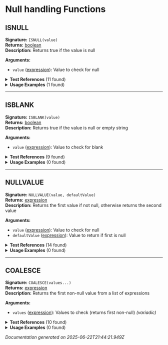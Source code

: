 # Null handling Functions


## ISNULL

**Signature:** `ISNULL(value)`  
**Returns:** [boolean](../types.md#boolean)  
**Description:** Returns true if the value is null

**Arguments:**
- `value` ([expression](../types.md#expression)): Value to check for null


<details>
<summary><strong>Test References</strong> (11 found)</summary>

- **if-function.test.js** (1 reference)
  - [Line 72](/tests/if-function.test.js#L72): `const result = evaluateFormula('IF(ISNULL(revenue), "No revenue", "Has revenue")', testContext);`

- **logical-operators-functions.test.js** (2 references)
  - [Line 97](/tests/logical-operators-functions.test.js#L97): `const result = evaluateFormula('AND(ISNULL(revenue), ISBLANK(note))', testContext);`
  - [Line 102](/tests/logical-operators-functions.test.js#L102): `const result = evaluateFormula('OR(ISNULL(revenue), revenue > 1000)', testContext);`

- **multi-level-relationships.test.js** (1 reference)
  - [Line 129](/tests/multi-level-relationships.test.js#L129): `const result = evaluateFormula('IF(ISNULL(merchant_rel.main_rep_rel.user_rel.status), "No Status", merchant_rel.main_rep_rel.user_rel.status)', multiLevelContext);`

- **null-handling.test.js** (7 references)
  - [Line 3](/tests/null-handling.test.js#L3): `* Tests for ISNULL(), NULLVALUE(), ISBLANK() functions and NULL literal`
  - [Line 12](/tests/null-handling.test.js#L12): `const result = evaluateFormula('ISNULL(note)', testContext);`
  - [Line 17](/tests/null-handling.test.js#L17): `const result = evaluateFormula('ISNULL(NULL)', testContext);`
  - [Line 53](/tests/null-handling.test.js#L53): `const result = evaluateFormula('IF(ISNULL(note), "No note", note)', testContext);`
  - [Line 71](/tests/null-handling.test.js#L71): `() => evaluateFormula('ISNULL()', testContext),`
  - [Line 79](/tests/null-handling.test.js#L79): `() => evaluateFormula('ISNULL(note, amount)', testContext),`
  - [Line 119](/tests/null-handling.test.js#L119): `const result = evaluateFormula('ISNULL("hello")', testContext);`
</details>

<details>
<summary><strong>Usage Examples</strong> (1 found)</summary>

- **examples/table/submission/null_safety_check.formula** (1 reference)
  - [Line 1](/examples/table/submission/null_safety_check.formula#L1): `IF(ISNULL(merchant_rel.business_name), "NO MERCHANT", merchant_rel.business_name) & " | Amount: " & IF(ISNULL(amount), "N/A", STRING(amount)) & " | Reps: " & STRING(IF(ISNULL(COUNT_AGG(rep_links_submission, id)), 0, COUNT_AGG(rep_links_submission, id)))`
</details>

---

## ISBLANK

**Signature:** `ISBLANK(value)`  
**Returns:** [boolean](../types.md#boolean)  
**Description:** Returns true if the value is null or empty string

**Arguments:**
- `value` ([expression](../types.md#expression)): Value to check for blank


<details>
<summary><strong>Test References</strong> (9 found)</summary>

- **logical-operators-functions.test.js** (1 reference)
  - [Line 97](/tests/logical-operators-functions.test.js#L97): `const result = evaluateFormula('AND(ISNULL(revenue), ISBLANK(note))', testContext);`

- **null-handling.test.js** (8 references)
  - [Line 3](/tests/null-handling.test.js#L3): `* Tests for ISNULL(), NULLVALUE(), ISBLANK() functions and NULL literal`
  - [Line 32](/tests/null-handling.test.js#L32): `const result = evaluateFormula('ISBLANK(note)', testContext);`
  - [Line 37](/tests/null-handling.test.js#L37): `const result = evaluateFormula('ISBLANK(NULL)', testContext);`
  - [Line 103](/tests/null-handling.test.js#L103): `() => evaluateFormula('ISBLANK()', testContext),`
  - [Line 111](/tests/null-handling.test.js#L111): `() => evaluateFormula('ISBLANK(note, amount)', testContext),`
  - [Line 137](/tests/null-handling.test.js#L137): `const result = evaluateFormula('ISBLANK("test")', testContext);`
  - [Line 149](/tests/null-handling.test.js#L149): `const result = evaluateFormula('IF(ISBLANK(revenue), NULLVALUE(cost, 0), revenue)', testContext);`
  - [Line 164](/tests/null-handling.test.js#L164): `const result = evaluateFormula('STRING(NULLVALUE(revenue, 0)) & " (empty: " & STRING(ISBLANK(revenue)) & ")"', testContext);`
</details>

<details>
<summary><strong>Usage Examples</strong> (0 found)</summary>

No usage examples found for this function.
</details>

---

## NULLVALUE

**Signature:** `NULLVALUE(value, defaultValue)`  
**Returns:** [expression](../types.md#expression)  
**Description:** Returns the first value if not null, otherwise returns the second value

**Arguments:**
- `value` ([expression](../types.md#expression)): Value to check for null
- `defaultValue` ([expression](../types.md#expression)): Value to return if first is null


<details>
<summary><strong>Test References</strong> (14 found)</summary>

- **null-handling.test.js** (14 references)
  - [Line 3](/tests/null-handling.test.js#L3): `* Tests for ISNULL(), NULLVALUE(), ISBLANK() functions and NULL literal`
  - [Line 22](/tests/null-handling.test.js#L22): `const result = evaluateFormula('NULLVALUE(note, "No note")', testContext);`
  - [Line 27](/tests/null-handling.test.js#L27): `const result = evaluateFormula('NULLVALUE(NULL, "Default")', testContext);`
  - [Line 48](/tests/null-handling.test.js#L48): `const result = evaluateFormula('NULLVALUE(note, "Empty") & " - " & STRING(amount)', testContext);`
  - [Line 58](/tests/null-handling.test.js#L58): `const result = evaluateFormula('NULLVALUE(amount, 0) + 100', testContext);`
  - [Line 64](/tests/null-handling.test.js#L64): `const result = evaluateFormula('NULLVALUE(merchant_rel.business_name, "Unknown Business")', relationshipContext);`
  - [Line 87](/tests/null-handling.test.js#L87): `() => evaluateFormula('NULLVALUE(note)', testContext),`
  - [Line 95](/tests/null-handling.test.js#L95): `() => evaluateFormula('NULLVALUE(note, "default", "extra")', testContext),`
  - [Line 125](/tests/null-handling.test.js#L125): `const result = evaluateFormula('NULLVALUE(NULL, "default")', testContext);`
  - [Line 131](/tests/null-handling.test.js#L131): `const result = evaluateFormula('NULLVALUE("maybe null", "definitely not null")', testContext);`
  - [Line 143](/tests/null-handling.test.js#L143): `const result = evaluateFormula('NULLVALUE("maybe null", "default") & " value"', testContext);`
  - [Line 149](/tests/null-handling.test.js#L149): `const result = evaluateFormula('IF(ISBLANK(revenue), NULLVALUE(cost, 0), revenue)', testContext);`
  - [Line 156](/tests/null-handling.test.js#L156): `() => evaluateFormula('NULLVALUE(revenue, "string default")', testContext),`
  - [Line 164](/tests/null-handling.test.js#L164): `const result = evaluateFormula('STRING(NULLVALUE(revenue, 0)) & " (empty: " & STRING(ISBLANK(revenue)) & ")"', testContext);`
</details>

<details>
<summary><strong>Usage Examples</strong> (0 found)</summary>

No usage examples found for this function.
</details>

---

## COALESCE

**Signature:** `COALESCE(values...)`  
**Returns:** [expression](../types.md#expression)  
**Description:** Returns the first non-null value from a list of expressions

**Arguments:**
- `values` ([expression](../types.md#expression)): Values to check (returns first non-null) *(variadic)*


<details>
<summary><strong>Test References</strong> (10 found)</summary>

- **null-handling.test.js** (10 references)
  - [Line 23](/tests/null-handling.test.js#L23): `assertEqual(result, 'COALESCE("s"."note", \'No note\')');`
  - [Line 28](/tests/null-handling.test.js#L28): `assertEqual(result, 'COALESCE(NULL, \'Default\')');`
  - [Line 49](/tests/null-handling.test.js#L49): `assertEqual(result, '((COALESCE("s"."note", \'Empty\') || \' - \') || CAST("s"."amount" AS TEXT))');`
  - [Line 59](/tests/null-handling.test.js#L59): `assertEqual(result, '(COALESCE("s"."amount", 0) + 100)');`
  - [Line 65](/tests/null-handling.test.js#L65): `assertEqual(result, 'COALESCE("rel_merchant"."business_name", \'Unknown Business\')');`
  - [Line 126](/tests/null-handling.test.js#L126): `assertEqual(result, 'COALESCE(NULL, \'default\')');`
  - [Line 132](/tests/null-handling.test.js#L132): `assertEqual(result, 'COALESCE(\'maybe null\', \'definitely not null\')');`
  - [Line 144](/tests/null-handling.test.js#L144): `assertEqual(result, '(COALESCE(\'maybe null\', \'default\') || \' value\')');`
  - [Line 150](/tests/null-handling.test.js#L150): `assertEqual(result, 'CASE WHEN ("s"."revenue" IS NULL OR "s"."revenue" = \'\') THEN COALESCE("s"."cost", 0) ELSE "s"."revenue" END');`
  - [Line 165](/tests/null-handling.test.js#L165): `assertEqual(result, '(((CAST(COALESCE("s"."revenue", 0) AS TEXT) || \' (empty: \') || CAST(("s"."revenue" IS NULL OR "s"."revenue" = \'\') AS TEXT)) || \')\')');`
</details>

<details>
<summary><strong>Usage Examples</strong> (0 found)</summary>

No usage examples found for this function.
</details>


*Documentation generated on 2025-06-22T21:44:21.949Z*
